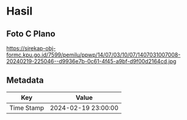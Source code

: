 # Hasil

## Foto C Plano

https://sirekap-obj-formc.kpu.go.id/7599/pemilu/ppwp/14/07/03/10/07/1407031007008-20240219-225046--d9936e7b-0c61-4f45-a9bf-d9f00d2164cd.jpg


## Metadata

| Key        | Value               |
| ---------- | ------------------- |
| Time Stamp | 2024-02-19 23:00:00 |




